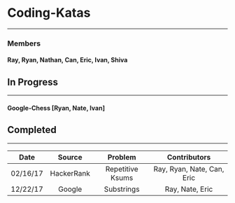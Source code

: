 # Coding-Katas
---
### Members
#### Ray, Ryan, Nathan, Can, Eric, Ivan, Shiva

## In Progress
---
#### Google-Chess [Ryan, Nate, Ivan]

## Completed
---
|Date    |Source    |Problem         |Contributors              |
|:------:|:--------:|:--------------:|:------------------------:|
|02/16/17|HackerRank|Repetitive Ksums|Ray, Ryan, Nate, Can, Eric|
|12/22/17|Google    |Substrings      |Ray, Nate, Eric           |
